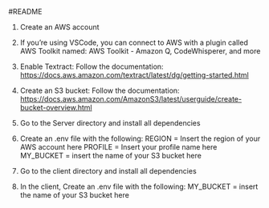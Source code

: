 
#README

1. Create an AWS account
2. If you’re using VSCode, you can connect to AWS with a plugin called AWS Toolkit named: AWS Toolkit - Amazon Q, CodeWhisperer, and more

3. Enable Textract:
Follow the documentation:
https://docs.aws.amazon.com/textract/latest/dg/getting-started.html
 4. Create an S3 bucket:
Follow the documentation:
  https://docs.aws.amazon.com/AmazonS3/latest/userguide/create-bucket-overview.html
5. Go to the Server directory and install all dependencies
6. Create an .env file with the following:
  REGION =  Insert the region of your AWS account here
  PROFILE = Insert your profile name here
  MY_BUCKET = insert the name of your S3 bucket here
7. Go to the client directory and install all dependencies
8. In the client, Create an .env file with the following:
    MY_BUCKET = insert the name of your S3 bucket here
